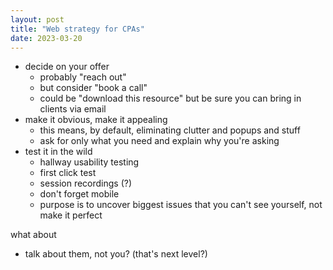 ```yaml
---
layout: post
title: "Web strategy for CPAs"
date: 2023-03-20
---
```


- decide on your offer
  - probably "reach out"
  - but consider "book a call"
  - could be "download this resource" but be sure you can bring in clients via email
- make it obvious, make it appealing
  - this means, by default, eliminating clutter and popups and stuff
  - ask for only what you need and explain why you're asking
- test it in the wild
  - hallway usability testing
  - first click test
  - session recordings (?)
  - don't forget mobile
  - purpose is to uncover biggest issues that you can't see yourself, not make it perfect

what about

- talk about them, not you? (that's next level?)
